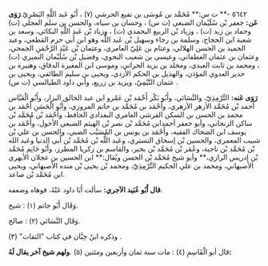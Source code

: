٥٦٤٢ -** ت س:** مُحَمَّد بن مُوسَى بن نفيع الحرشي (٧) ، أَبُو عَبد اللَّهِ البَصْرِيّ.**رَوَى عَن:** جعفر بْن سُلَيْمان الضبعي (ت س) ، وحسان بن سياه، والحسن بن سلم العجلي (ت) وحماد بن زيد (ت) ، وزياد بْن الربيع اليحمدي (ت) ، وزياد بْن عَبد اللَّهِ البكائي، وسعد بن شعبة ابن الحجاج، وسلمة بن رجاء وسهيل بْن عَبد اللَّه وهو ابن أَبي حزم القطعي، وعبد الحميد بن الحسن الهلالي، وعثام بن عَلِيّ العامري، وعثمان بْن عَبْدِ الرَّحْمَنِ الجمحي، وعثمان بن عثمان الغطفاني، وعيسى بن شعيب النحوي، وفضيل بْن سُلَيْمان النميري (ت) ، ومحمد بن ثابت العبدي، ومخلد بن يزيد الحراني، وموسى ابن المغيرة الدقاق، وهبيرة بن حدير العدوي المؤذن، والهذيل بن الحكم الأزدي، ويحيى بن سليم الطائفي، ويحيى بن عثمان التَّيْمِيّ، ويزيد بن زريع، وأبي داود الطيالسي (ت س) .

**رَوَى عَنه:** التِّرْمِذِيّ، والنَّسَائي، وأَبُو بَكْر أَحْمَد بْن عَمْرو ابن عبد الخالق البزار، وأَبُو الْعَبَّاس أحمد بْن مُحَمَّد الأزهر الأزهري، وأَحْمَد بن مُحَمَّد بن حاتم المروزي، وأَبُو الْحَسَنِ أَحْمَد بن محمد بن الحسن بن السكن القرشي العامري البغدادي الحافظ، وأَحْمَد بْن مُحَمَّد بْن ساكن الزنجاني، وأبو جعفر أحمدابن مُحَمَّد بْن نصر بْن الهيثم الضبعي الأحول، وأَحْمَد بن يوسف ابن الضحاك الفقيه، وأَحْمَد بن يونس بن المُسَيَّب الضبي، والحسن بن علي بْن شبيب المعمري، والحسين بْن إسحاق التستري، وعَبد اللَّه بْن مُحَمَّد بْن أَبي الدنيا وعَبد الله بْن مُحَمَّد بْن ناجية، وعُمَر بْن مُحَمَّد بْن بجير، والقاسم بن زكريا المطرز، وأَبُو حَاتِم مُحَمَّد بْن إدريس الرازي،** وأبو شيخ مُحَمَّد بْن الحسن ويُقال:** ابن الحسين بن عجلان الأبهري الأصبهاني، ومحمد بن علي الحكيم التِّرْمِذِيّ، ومحمد بْن يحيى بْن منده الأصبهاني، ويحيى ابن مُحَمَّد بْن صاعد.

**قال أَبُو عُبَيد الآجري:** سألت أَبَا داود عَنْهُ، فوهاه وضعفه.

وَقَال أَبُو حاتم (١) : شيخ.

وَقَال النَّسَائي (٢) : صالح.

وذكره ابنُ حِبَّان في كتاب "الثقات" (٣) .

قال أبو الْقَاسِمِ (٤) : مات سنة ثمان وأربعين ومئتين (٥) .**ولهم شيخ آخر يقال لَهُ:**